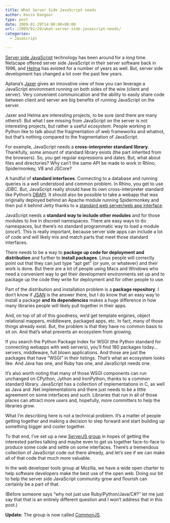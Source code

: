 ```yaml
---
title: What Server Side JavaScript needs
author: Kevin Dangoor
type: post
date: 2009-01-29T14:00:00+00:00
url: /2009/01/29/what-server-side-javascript-needs/
categories:
  - JavaScript

---
```

[Server side JavaScript][1] technology has been around for a _long_ time. Netscape offered server side JavaScript in their server software back in 1996, and [Helma][2] has existed for a number of years as well. But, server side development has changed a lot over the past few years.

Aptana&#8217;s [Jaxer][3] gives an innovative view of how you can leverage a JavaScript environment running on both sides of the wire (client and server). Very convenient communication and the ability to easily share code between client and server are big benefits of running JavaScript on the server.

Jaxer and Helma are interesting projects, to be sure (and there are many others!). But what I see missing from JavaScript on the server is not interesting projects, but rather a useful _ecosystem_. People working in Python like to talk about the fragmentation of web frameworks and whatnot, but that&#8217;s nothing compared to the fragmentation of JavaScript.

For example, JavaScript needs a **cross-interpreter standard library**. Thankfully, some amount of standard library exists (the part inherited from the browsers). So, you get regular expressions and dates. But, what about files and directories? Why can&#8217;t the same API be made to work in Rhino, Spidermonkey, V8 and JSCore?

A handful of **standard interfaces**. Connecting to a database and running queries is a well understood and common problem. In Rhino, you get to use JDBC. But, JavaScript really should have its own cross-interpreter standard like Python&#8217;s [DBAPI][4]. It should also be possible to take a webapp that was originally deployed behind an Apache module running Spidermonkey and then put it behind Jetty thanks to a [standard web server/web app interface][5].

JavaScript needs a **standard way to include other modules** and for those modules to live in discreet namespaces. There are easy ways to do namespaces, but there&#8217;s no standard programmatic way to load a module (_once!_). This is really important, because server side apps can include a lot of code and will likely mix and match parts that meet those standard interfaces.

There needs to be a way to **package up code for deployment and distribution** and further to **install packages**. Linux people will correctly point out that they can just type &#8220;apt get&#8221; (or yum, or whatever) and their work is done. But there are a lot of people using Macs and Windows who need a convenient way to get their development environments set up and to package up the code they write for deployment and for other people to use.

Part of the distribution and installation problem is a **package repository**. I don&#8217;t know if [JSAN][6] is the answer there, but I do know that an easy way to install a package **and its dependencies** makes a huge difference in how many libraries people will likely pull together in their apps.

And, on top of all of this goodness, we&#8217;d get template engines, object relational mappers, middleware, packaged apps, etc. In fact, many of those things already exist. But, the problem is that they have no common basis to sit on. And that&#8217;s what prevents an ecosystem from growing.

If you search the Python Package Index for WSGI (the Python standard for connecting webapps with web servers), you&#8217;ll find 180 packages today&#8230; servers, middleware, full blown applications. And those are just the packages that have &#8220;WSGI&#8221; in their listings. _That&#8217;s_ what an ecosystem looks like. And Java has one, and Ruby has one, and JavaScript needs one.

It&#8217;s also worth noting that many of those WSGI components can run unchanged on CPython, Jython and IronPython, thanks to a common standard library. JavaScript has a collection of implementations in C, as well as Java and .Net implementations and there just needs to be a little agreement on some interfaces and such. Libraries that run in all of those places can attract more users and, hopefully, more committers to help the libraries grow.

What I&#8217;m describing here is not a technical problem. It&#8217;s a matter of people getting together and making a decision to step forward and start building up something bigger and cooler together.

To that end, I&#8217;ve set up a new [ServerJS group][7] in hopes of getting the interested parties talking and maybe even to get us together face-to-face to produce some code and settle on some interfaces. There&#8217;s a tremendous collection of JavaScript code out there already, and let&#8217;s see if we can make all of that code that much more valuable.

In the web developer tools group at Mozilla, we have a wide open charter to help software developers make the best use of the open web. Doing our bit to help the server side JavaScript community grow and flourish can certainly be a part of that.

(Before someone says &#8220;why not just use Ruby/Python/Java/C#?&#8221; let me just say that that is an entirely different question and I won&#8217;t address that in this post.)

**Update:** The group is now called [CommonJS][7].

 [1]: http://en.wikipedia.org/wiki/Server-side_JavaScript
 [2]: http://dev.helma.org/
 [3]: http://www.aptana.com/jaxer
 [4]: http://www.python.org/dev/peps/pep-0249/
 [5]: http://jackjs.org/
 [6]: http://openjsan.org/
 [7]: http://groups.google.com/group/commonjs